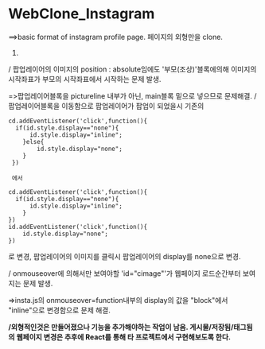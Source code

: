 # WebClone_Instagram

==>basic format of instagram profile page. 페이지의 외형만을 clone.

1.

/ 팝업레이어의 이미지의 position : absolute임에도 '부모(조상)'블록에의해 이미지의 시작좌표가 부모의 시작좌표에서 시작하는 문제 발생.

=>팝업레이어블록을 pictureline 내부가 아닌, main블록 밑으로 넣으므로 문제해결.
  /팝업레이어블록을 이동함으로 팝업레이어가 팝업이 되었을시 기존의 
  
    cd.addEventListener('click',function(){
      if(id.style.display=="none"){
          id.style.display="inline";
        }else{
            id.style.display="none";
        }
     })
     
     에서
     
    cd.addEventListener('click',function(){
      if(id.style.display=="none"){
          id.style.display="inline";
        }
    })
    id.addEventListener('click',function(){
        id.style.display="none";
    })
    
   로 변경, 팝업레이어의 이미지를 클릭시 팝업레이어의 display를 none으로 변경.
    
/ onmouseover에 의해서만 보여야할 'id="cimage"'가 웹페이지 로드순간부터 보여지는 문제 발생.

=>insta.js의 onmouseover=function내부의 display의 값을 "block"에서 "inline"으로 변경함으로 문제 해결.

**/외형적인것은 만들어졌으나 기능을 추가해야하는 작업이 남음. 게시물/저장됨/태그됨의 웹페이지 변경은 추후에 React를 통해 타 프로젝트에서 구현해보도록 한다.**
